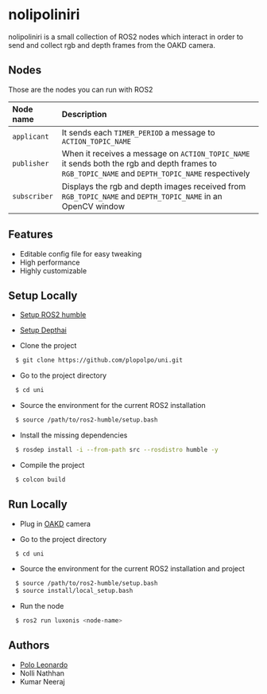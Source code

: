 
# nolipoliniri

nolipoliniri is a small collection of ROS2 nodes which interact in order to send and collect rgb and depth frames from the OAKD camera. 


## Nodes

Those are the nodes you can run with ROS2 

| Node name   | Description                                                   |
| :--------   | :----------------------------------------------------------   |
| `applicant` | It sends each `TIMER_PERIOD` a message to `ACTION_TOPIC_NAME` |
| `publisher` | When it receives a message on `ACTION_TOPIC_NAME` it sends both the rgb and depth frames to `RGB_TOPIC_NAME` and `DEPTH_TOPIC_NAME` respectively|
| `subscriber`| Displays the rgb and depth images received from `RGB_TOPIC_NAME` and `DEPTH_TOPIC_NAME` in an OpenCV window |


## Features

- Editable config file for easy tweaking
- High performance
- Highly customizable


## Setup Locally

- [Setup ROS2 humble](https://docs.ros.org/en/humble/Installation.html)

- [Setup Depthai](https://docs.luxonis.com/software/depthai/manual-install/)

- Clone the project

```bash
  $ git clone https://github.com/plopolpo/uni.git
```

- Go to the project directory

```bash
  $ cd uni
```

- Source the environment for the current ROS2 installation

```bash
  $ source /path/to/ros2-humble/setup.bash
```

- Install the missing dependencies

```bash
  $ rosdep install -i --from-path src --rosdistro humble -y
```

- Compile the project

```bash
  $ colcon build
```
 

## Run Locally

- Plug in [OAKD](https://shop.luxonis.com/products/oak-d) camera

- Go to the project directory

```bash
  $ cd uni
```

- Source the environment for the current ROS2 installation and project

```bash
  $ source /path/to/ros2-humble/setup.bash
  $ source install/local_setup.bash
```

- Run the node

```bash
  $ ros2 run luxonis <node-name>
```
 


## Authors

- [Polo Leonardo](https://www.github.com/PloGaming)
- Nolli Nathhan
- Kumar Neeraj
